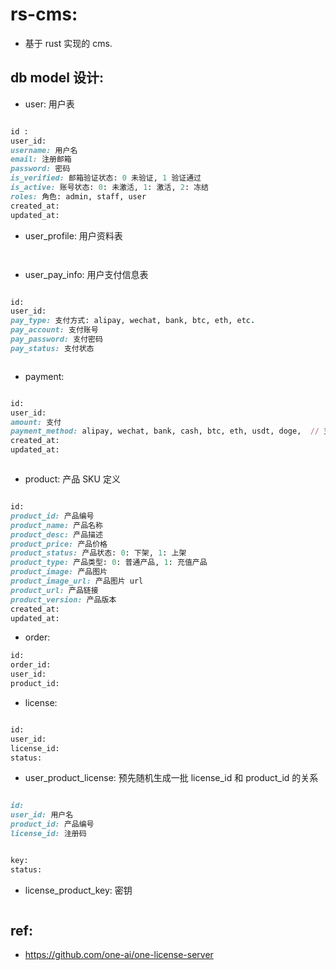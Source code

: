 # rs-cms:

- 基于 rust 实现的 cms.

## db model 设计:

- user: 用户表

```ruby 

id :
user_id:
username: 用户名
email: 注册邮箱
password: 密码
is_verified: 邮箱验证状态: 0 未验证, 1 验证通过
is_active: 账号状态: 0: 未激活, 1: 激活, 2: 冻结
roles: 角色: admin, staff, user
created_at:
updated_at:

```

- user_profile: 用户资料表

```ruby         



```

- user_pay_info: 用户支付信息表

```ruby         

id:
user_id:
pay_type: 支付方式: alipay, wechat, bank, btc, eth, etc.
pay_account: 支付账号
pay_password: 支付密码
pay_status: 支付状态



```

- payment:

```ruby 

id:
user_id:
amount: 支付
payment_method: alipay, wechat, bank, cash, btc, eth, usdt, doge,  // 支付方式
created_at:
updated_at:



```

- product: 产品 SKU 定义

```ruby     

id:
product_id: 产品编号
product_name: 产品名称
product_desc: 产品描述
product_price: 产品价格
product_status: 产品状态: 0: 下架, 1: 上架
product_type: 产品类型: 0: 普通产品, 1: 充值产品
product_image: 产品图片
product_image_url: 产品图片 url
product_url: 产品链接
product_version: 产品版本
created_at:
updated_at:

```

- order:

```ruby 
id:
order_id:
user_id:
product_id:


```

- license:

```ruby 

id:
user_id:
license_id:
status:

```

- user_product_license: 预先随机生成一批 license_id 和 product_id 的关系

```ruby 

id: 
user_id: 用户名
product_id: 产品编号
license_id: 注册码


key:
status:


```

- license_product_key: 密钥

```ruby 


```

## ref:

- https://github.com/one-ai/one-license-server